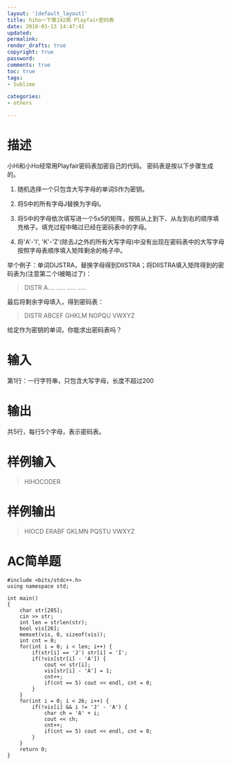 ```yaml
---
layout: '[default_layout]'   
title: hiho一下第192周 Playfair密码表       
date: 2018-03-13 14:47:41  
updated: 
permalink: 
render_drafts: true
copyright: true
password: 
comments: true
toc: true                  
tags:                        
- Sublime

categories:                  
- others

---
```

# 描述
小Hi和小Ho经常用Playfair密码表加密自己的代码。 密码表是按以下步骤生成的。

1. 随机选择一个只包含大写字母的单词S作为密钥。  

2. 将S中的所有字母J替换为字母I。  

3. 将S中的字母依次填写进一个5x5的矩阵，按照从上到下、从左到右的顺序填充格子。填充过程中略过已经在密码表中的字母。  

4. 将'A'-'I', 'K'-'Z'(除去J之外的所有大写字母)中没有出现在密码表中的大写字母按照字母表顺序填入矩阵剩余的格子中。

举个例子：单词DIJSTRA，替换字母得到DIISTRA；将DIISTRA填入矩阵得到的密码表为(注意第二个I被略过了)：
<!--more-->
>DISTR
A....
.....
.....
.....

最后将剩余字母填入，得到密码表：

>DISTR
ABCEF
GHKLM
NOPQU
VWXYZ

给定作为密钥的单词，你能求出密码表吗？

# 输入
第1行：一行字符串，只包含大写字母，长度不超过200

# 输出
共5行，每行5个字母，表示密码表。

# 样例输入
>HIHOCODER

# 样例输出
>HIOCD
ERABF
GKLMN
PQSTU
VWXYZ

# AC简单题
```
#include <bits/stdc++.h>
using namespace std;

int main()
{
    char str[205];
    cin >> str;
    int len = strlen(str);
    bool vis[26];
    memset(vis, 0, sizeof(vis));
    int cnt = 0;
    for(int i = 0; i < len; i++) {
        if(str[i] == 'J') str[i] = 'I';
        if(!vis[str[i] - 'A']) {
            cout << str[i];
            vis[str[i] - 'A'] = 1;
            cnt++;
            if(cnt == 5) cout << endl, cnt = 0;
        }
    }
    for(int i = 0; i < 26; i++) {
        if(!vis[i] && i != 'J' - 'A') {
            char ch = 'A' + i;
            cout << ch;
            cnt++;
            if(cnt == 5) cout << endl, cnt = 0;
        }
    }
    return 0;
}
```